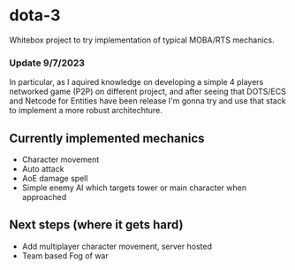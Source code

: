 # dota-3
Whitebox project to try implementation of typical MOBA/RTS mechanics. 
### Update 9/7/2023
In particular, as I aquired knowledge on developing a simple 4 players networked game (P2P) on different project, and after seeing that DOTS/ECS and Netcode for Entities
have been release I'm gonna try and use that stack to implement a more robust architechture.


## Currently implemented mechanics
* Character movement
* Auto attack
* AoE damage spell
* Simple enemy AI which targets tower or main character when approached

## Next steps (where it gets hard)
* Add multiplayer character movement, server hosted
* Team based Fog of war
